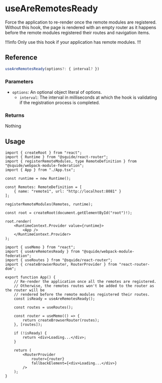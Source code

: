 # useAreRemotesReady

Force the application to re-render once the remote modules are registered. Without this hook, the page is rendered with an empty router as it happens before the remote modules registered their routes and navigation items.

!!!info
Only use this hook if your application has remote modules.
!!!

## Reference

```ts
useAreRemotesReady(options?: { interval? })
```

### Parameters

- `options`: An optional object literal of options.
    - `interval`: The interval in milliseconds at which the hook is validating if the registration process is completed.

### Returns

Nothing

## Usage

```tsx !#12 host/bootstrap.tsx
import { createRoot } from "react";
import { Runtime } from "@squide/react-router";
import { registerRemoteModules, type RemoteDefinition } from "@squide/webpack-module-federation";
import { App } from "./App.tsx";

const runtime = new Runtime();

const Remotes: RemoteDefinition = [
    { name: "remote1", url: "http://localhost:8081" }
];

registerRemoteModules(Remotes, runtime);

const root = createRoot(document.getElementById("root")!);

root.render(
    <RuntimeContext.Provider value={runtime}>
        <App />
    </RuntimeContext.Provider>
);
```

```tsx !#10,18-20 host/App.tsx
import { useMemo } from "react";
import { useAreRemotesReady } from "@squide/webpack-module-federation";
import { useRoutes } from "@squide/react-router";
import { createBrowserRouter, RouterProvider } from "react-router-dom";

export function App() {
    // Re-render the application once all the remotes are registered.
    // Otherwise, the remotes routes won't be added to the router as the router will be
    // rendered before the remote modules registered their routes.
    const isReady = useAreRemotesReady();

    const routes = useRoutes();

    const router = useMemo(() => {
        return createBrowserRouter(routes);
    }, [routes]);

    if (!isReady) {
        return <div>Loading...</div>;
    }

    return (
        <RouterProvider
            router={router}
            fallbackElement={<div>Loading...</div>}
        />
    );
}
```
